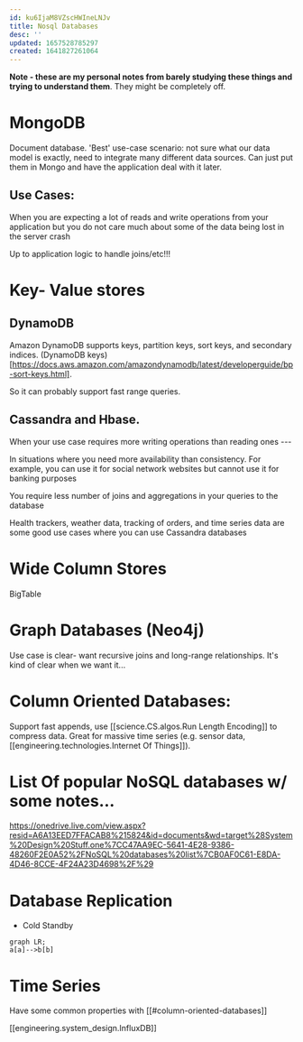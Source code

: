 ```yaml
---
id: ku6IjaM8VZscHWIneLNJv
title: Nosql Databases
desc: ''
updated: 1657528785297
created: 1641827261064
---
```



__Note - these are my personal notes from barely studying these things and trying to understand them__. They might be completely off.
# MongoDB

Document database. 'Best' use-case scenario: not sure what our data model is exactly, need to integrate many different data sources. Can just put them in Mongo and have the application deal with
it later.

## Use Cases:

When you are expecting a lot of reads and write operations from your application but you do not care much about some of the data being lost in the server crash 

Up to application logic to handle joins/etc!!! 

# Key- Value stores
##  DynamoDB
Amazon DynamoDB supports keys, partition keys, sort keys, and secondary indices.
(DynamoDB keys)[https://docs.aws.amazon.com/amazondynamodb/latest/developerguide/bp-sort-keys.html].

So it can probably support fast range queries.

## Cassandra and Hbase. 

When your use case requires more writing operations than reading ones ---  

In situations where you need more availability than consistency. For example, you can use it for social network websites but cannot use it for banking purposes 

You require less number of joins and aggregations in your queries to the database 

Health trackers, weather data, tracking of orders, and time series data are some good use cases where you can use Cassandra databases 

# Wide Column Stores
 BigTable


# Graph Databases (Neo4j)

Use case is clear- want recursive joins and long-range relationships.
It's kind of clear when we want it...

# Column Oriented Databases:
Support fast appends, use [[science.CS.algos.Run Length Encoding]] to compress data. Great for massive time series (e.g. sensor data, [[engineering.technologies.Internet Of Things]]).


# List Of popular NoSQL databases w/ some notes... 

https://onedrive.live.com/view.aspx?resid=A6A13EED7FFACAB8%215824&id=documents&wd=target%28System%20Design%20Stuff.one%7CC47AA9EC-5641-4E28-9386-48260F2E0A52%2FNoSQL%20databases%20list%7CB0AF0C61-E8DA-4D46-8CCE-4F24A23D4698%2F%29

# Database Replication
* Cold Standby 

```{mermaid}
graph LR;
a[a]-->b[b]

```

# Time Series

Have some common properties with [[#column-oriented-databases]]

[[engineering.system_design.InfluxDB]]




